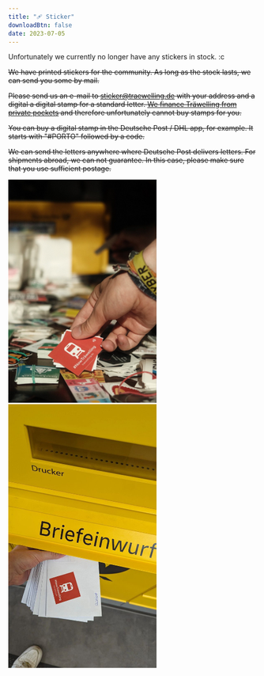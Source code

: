 ```yaml
---
title: "🩹 Sticker"
downloadBtn: false
date: 2023-07-05
---
```


Unfortunately we currently no longer have any stickers in stock. :c

~~We have printed stickers for the community.
As long as the stock lasts, we can send you some by mail.~~

~~Please send us an e-mail to [sticker@traewelling.de](mailto:sticker@traewelling.de) with your address and a digital a digital stamp for a standard letter.
[We finance Träwelling from private pockets](/governance/finance) and therefore unfortunately cannot buy stamps for you.~~

~~You can buy a digital stamp in the Deutsche Post / DHL app, for example.
It starts with "#PORTO" followed by a code.~~

~~We can send the letters anywhere where Deutsche Post delivers letters.
For shipments abroad, we can not guarantee.
In this case, please make sure that you use sufficient postage.~~

<img src="traewelling-sticker-table.jpeg" alt="A few Träwelling stickers are placed on a sticker table at the goulash programming night." style="max-width: 300px;"/>
<img src="briefeinwurf.png" alt="Letters with Träwelling stickers are thrown into a mailbox." style="max-width: 300px;"/>